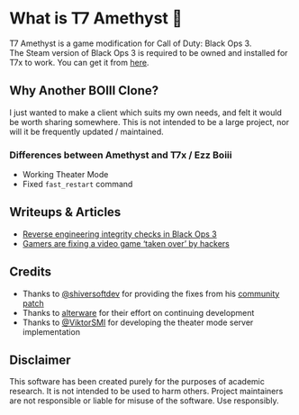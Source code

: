 # What is T7 Amethyst 🔮

T7 Amethyst is a game modification for Call of Duty: Black Ops 3.  
The Steam version of Black Ops 3 is required to be owned and installed for T7x to work. You can get it from <a href="https://store.steampowered.com/app/311210/Call_of_Duty_Black_Ops_III/">here</a>.

## Why Another BOIII Clone?

I just wanted to make a client which suits my own needs, and felt it would be worth sharing somewhere. This is not intended to be a large project, nor will it be frequently updated / maintained. 

### Differences between Amethyst and T7x / Ezz Boiii

- Working Theater Mode
- Fixed `fast_restart` command

## Writeups & Articles

- <a href="https://momo5502.com/posts/2022-11-17-reverse-engineering-integrity-checks-in-black-ops-3/">Reverse engineering integrity checks in Black Ops 3</a>
- <a href="https://techcrunch.com/2023/02/28/gamers-are-fixing-a-video-game-taken-over-by-hackers/">Gamers are fixing a video game ‘taken over’ by hackers</a>

## Credits

- Thanks to <a href="https://github.com/shiversoftdev">@shiversoftdev</a> for providing the fixes from his <a href="https://github.com/shiversoftdev/t7patch">community patch</a>
- Thanks to <a href="https://git.alterware.dev/alterware">alterware</a> for their effort on continuing development
- Thanks to <a href="https://github.com/ViktorSMI">@ViktorSMI</a> for developing the theater mode server implementation

## Disclaimer

This software has been created purely for the purposes of
academic research. It is not intended to be used to harm
others. Project maintainers are not responsible or
liable for misuse of the software. Use responsibly.

